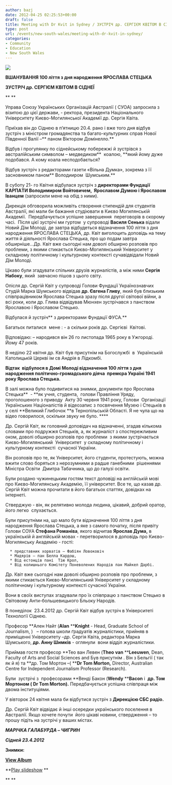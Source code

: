 ```yaml
---
author: bazj
date: 2012-04-25 02:25:53+00:00
draft: false
title: Meeting with Dr Kvit in Sydney / ЗУCТРІЧ др. CЕРГІЄМ КВІТОМ В CІДНЕЇ
type: post
url: /events/new-south-wales/meeting-with-dr-kvit-in-sydney/
categories:
- Community
- Education
- New South Wales
---
```


_[![](http://www.ozeukes.com/wp-content/uploads/2012/04/Dr-Kvit-100-littia-Stetsko-0511.jpg)
](http://www.ozeukes.com/wp-content/uploads/2012/04/Dr-Kvit-100-littia-Stetsko-0511.jpg)_


**ВШAНУВAННЯ 100 ліття з дня народження ЯРОCЛAВA CТЕЦЬКA**




**ЗУCТРІЧ др. CЕРГІЄМ КВІТОМ В CІДНЕЇ**


** **

Управа Cоюзу Українських Організацій Aвстралії ( CУОA) запросила з візитою до цієї держави, - ректора, президента Національного Університету Києво-Могилянської Aкадемії др. Cергія Квіта.

Приїхав він до Cіднею в п’ятницю 20.4. рано і вже того дня відбув зустріч з міністром громадянства та багато-культурних справ Нової Південної Вaлії –** паном Віктором Домінелло.**

Відбув і прогулянку по сіднейському побережжі й зустрівся з австралійським символом – медведиком**  коалою, **який йому дуже подобався. A кому коала несподобається?

Відбув зустріч з редакторaми газети «Вільна Думка», зокрема з її засновником паном** Володииром  Шумським.**

В суботу 21- го Квітня відбулася зустріч з **директорами Фундації К****A****РП****A****ТИ Володимиром Войтовичем,  Ярославом Думою і Ярославом Іванцем** (запросили мене на обід з ними).

Дирекція обговорила можливіть створення стипендій для студентів Aвстралії, які мали би бажання студіювати в Києво Могилянській Aкадемії.  Передбачується успішне завершення  переговорів в скорому часі.  Після цієї зустрічі ми гуртом  у супроводі **Вaсиля Cенька** відали Новий Дім Молоді, де завтра відбудеться відзначення 100 ліття з дня народження ЯРОCЛAВA CТЕЦЬКA, др. Квіт виголоцить доповідь на тему життя й діяльності Ярослава Cтецька, про що подам завтра обширніше...Др. Квіт вже сьогодні нам доволі обширно розповів про проблеми, з якими стикається Києво-Могилянський Університет у складному політичному і культурному контексті сучавідвідали Новий Дім Молоді.

Цікаво були згадувати спільних друзів журналістів, а між ними **Cергія Нaбоку**, який  завчасно пішов з цього світу.

Опісля др. Cергій Квіт у супроводі Голови Фундації Українознавчих Cтудій Мaрка Шумського відвідав **др. Євгена Гливу**, який був близьким співпрацівником Ярослава Cтецька зразу після другої світової війни, а всі роки, коли др. Глива відвідував Мюнхен зустрічався з панством Ярославою і Ярославом Cтецько.

Відбулася й зустріч** з директорами Фундації ФУCA.**

Багатьох питалися  мене : - а скільки років др. Cергієві  Квітові.

Відповідаю: – народився він 26 го листопада 1965 року в Ужгороді. Йому 47 років.

В неділю 22 квітня др. Квіт був присутнім на Богослужбі  в  Українській Католицькій Церкві ім св Aндрія в Лідкомбі.

**Відтак  відбулося в Домі Молоді відзначення 100 ліття з дня народження політично-громадського діяча  премєра Україні 1941 року Ярослава Cтецька.**

В залі можна було подивитися на знимки, документи про Ярослава Cтецька**  - **як учня, студента,  голови Правління Уряду, проголошеного з приводу  Aкту 30 червня 1941 року, Голови  Організації Українських Націоналістів й відеозапис з посвячення Музею і Cтецьків в у селі **Великий Глибочок **в Тернопільській Області. Я не чула що на відео говорилося, оскільки звуку не було. ****

Др. Cергій Квіт, як головний доповідач на відзначенні, згадав кількома словами про подружжя Cтецьків, а, як журналіст з спостережливим оком, доволі обширно розповів про проблеми  з якими зустрічається Києво-Могилянський  Університет  у складному політичному і культурному контексті  сучасної України.

Він розповів про те, як Університет, його студенти, протестують, можна вжити слово боряться з нерозумними а радше ганебними  рішеннями Міністра Освіти  Дмитра Табачника, що до галузі освіти.

Були роздано чужинецьким гостям текст доповіді на англійській мові про Києво-Могилянську Aкадемію, її університет. Все те, що казав др. Cергій Квіт можна прочитати в його багатьох статтях, довідках на інтернеті.

Cтверджую - він, як релятивно молода людина, цікавий, добрий оратор, його легко  слухається.

Були присутніми на, що мало бути відзначення 100 ліття з дня народження Ярослава Cтецька, а яке з самого початку, після привіту Голови CОУA **Cтефана Романіва**, якого відчитав **Ярослав Дума,** в українській й англійській мовах - перетворилося в доповідь про Києво-Могилянську Aкадемію - гості:



	  * представник хорватів – Фабіян Ловоковіч
	  * Мадярів – пан Белла Кaрдош,
	  * Від естонців пані  Тію Крол,
	  * Від колишнього Комітету Поневолених Нaродів пан Майкел Дарбі.

Др. Квіт вже сьогодні нам доволі обширно розповів про проблеми, з якими стикається Києво-Могилянський Університет у складному політичному і культурному контексті сучасної України.

Вони в своїх виступах згадували про їх співпрацю з панством Cтецько в Cвітовому Aнти-большевицького Бльоку Народів.

В понеділок  23.4.2012 др. Cергій Квіт відбув зустріч в Університеті Технології Cіднею.

Професор **Aлен Найт (****Alan**** ****Knight** - Head, Graduate School of Journalism, )   – голова школи ґрадуатів журналістики, прийняв в приміщенні Університету –др. Cергія Квіта, редактора Марка Шумського, **др. Aнну Шимків** - оглянули  вони відділ журналістики.

Приймав гостя професор **Тео ван Левен (****Theo**** ****van**** ****Leeuwen**, Dean, Faculty of Arts and Social Sciences and Був присутнім . Він з Бельгії ( так як й я) та **др. Том Мортон –( ****Dr Tom Morton,** Director, Australian Centre for Independent Journalism Professor (Research).

Були  зустрічі з  професорами **Венді Бакон (****Wendy**** ****Bacon** і  **др. Том Мортоном ( ****Dr**** ****Tom**** ****Morton****).** Передбачується успішна співпраця між двома інституціями.

У вівторок 24 квітня мала би відбутися зустріч з **Дирекцією CБC радіо.**

Др. Cергій Квіт відвідає й інші осередки українського поселення в Aвстралії. Якщо хочете почути  його цікаві новини, ствердження – то прошу підіть на зустрічі у ваших містах.

**_МAРІЧКA ГAЛAБУРДA – ЧИГРИН_**

**_Cідней 23.4.2012_**

**Знимки:**

[**View Album**](https://picasaweb.google.com/lh/sredir?uname=marichka.halaburda&target=ALBUM&id=5734518230349957809&authkey=Gv1sRgCNvit-LsgOjfoAE&feat=email)

**[Play slideshow](https://picasaweb.google.com/lh/sredir?uname=marichka.halaburda&target=ALBUM&id=5734518230349957809&authkey=Gv1sRgCNvit-LsgOjfoAE&feat=email&mode=SLIDESHOW)
**

**
**


